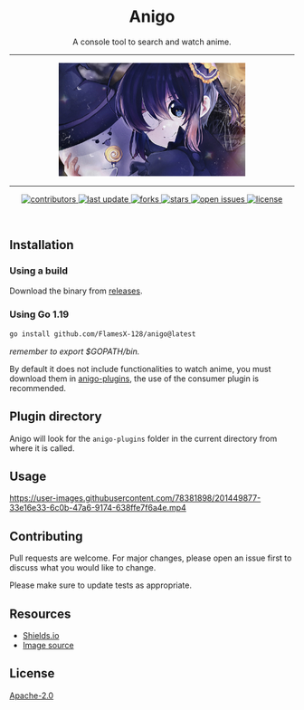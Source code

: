 <div align="center">
    <h1>Anigo</h1>
    <p>
        A console tool to search and watch anime.
    </p>
</div>

---

<div align="center">
    <img src="https://github.com/FlamesX-128/anigo/blob/main/assets/image.jpg" height="200" />
</div>

---

<div align="center">
    <p>
        <a href="https://github.com/FlamesX-128/anigo/graphs/contributors">
            <img src="https://img.shields.io/github/contributors/FlamesX-128/anigo" alt="contributors" />
        </a>
        <a href="">
            <img src="https://img.shields.io/github/last-commit/FlamesX-128/anigo" alt="last update" />
        </a>
        <a href="https://github.com/FlamesX-128/anigo/network/members">
            <img src="https://img.shields.io/github/forks/FlamesX-128/anigo" alt="forks" />
        </a>
        <a href="https://github.com/FlamesX-128/anigo/stargazers">
            <img src="https://img.shields.io/github/stars/FlamesX-128/anigo" alt="stars" />
        </a>
        <a href="https://github.com/FlamesX-128/anigo/issues/">
            <img src="https://img.shields.io/github/issues/FlamesX-128/anigo" alt="open issues" />
        </a>
        <a href="https://github.com/FlamesX-128/anigo/blob/master/LICENSE">
            <img src="https://img.shields.io/github/license/FlamesX-128/anigo.svg" alt="license" />
        </a>
    </p>
</div>

<br />

## Installation

### Using a build

Download the binary from [releases](https://github.com/FlamesX-128/anigo/releases).

### Using Go 1.19

```sh
go install github.com/FlamesX-128/anigo@latest
```

_remember to export $GOPATH/bin._

By default it does not include functionalities to watch anime, you must download them in [anigo-plugins](https://github.com/FlamesX-128/anigo-plugins), the use of the consumer plugin is recommended.

## Plugin directory

Anigo will look for the `anigo-plugins` folder in the current directory from where it is called.

## Usage

https://user-images.githubusercontent.com/78381898/201449877-33e16e33-6c0b-47a6-9174-638ffe7f6a4e.mp4

## Contributing

Pull requests are welcome. For major changes, please open an issue first to discuss what you would like to change.

Please make sure to update tests as appropriate.

## Resources

- [Shields.io](https://shields.io/)
- [Image source](https://www.pixiv.net/en/artworks/85373804)

## License

[Apache-2.0](https://www.apache.org/licenses/LICENSE-2.0)
